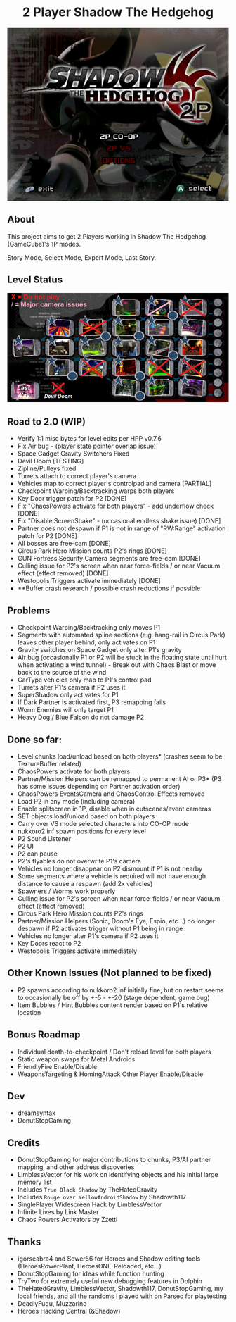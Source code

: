 <div align="center"><h1>2 Player Shadow The Hedgehog</h1>
<img src="https://raw.githubusercontent.com/ShadowTheHedgehogHacking/2P-ShdTH/master/res/main_banner.png" align="center" />
</div>

## About
This project aims to get 2 Players working in Shadow The Hedgehog (GameCube)'s 1P modes.

Story Mode, Select Mode, Expert Mode, Last Story.

## Level Status
![Current Level Map](./res/level_status.png)

## Road to 2.0 (WIP)
* Verify 1:1 misc bytes for level edits per HPP v0.7.6
* Fix Air bug - (player state pointer overlap issue)
* Space Gadget Gravity Switchers Fixed
* Devil Doom [TESTING]
* Zipline/Pulleys fixed
* Turrets attach to correct player's camera
* Vehicles map to correct player's controlpad and camera [PARTIAL]
* Checkpoint Warping/Backtracking warps both players
* Key Door trigger patch for P2 [DONE]
* Fix "ChaosPowers activate for both players" - add underflow check [DONE]
* Fix "Disable ScreenShake" - (occasional endless shake issue) [DONE]
* Partner does not despawn if P1 is not in range of "RW:Range" activation patch for P2 [DONE]
* All bosses are free-cam [DONE]
* Circus Park Hero Mission counts P2's rings [DONE]
* GUN Fortress Security Camera segments are free-cam [DONE]
* Culling issue for P2's screen when near force-fields / or near Vacuum effect (effect removed) [DONE]
* Westopolis Triggers activate immediately [DONE]
* **Buffer crash research / possible crash reductions if possible

## Problems
* Checkpoint Warping/Backtracking only moves P1
* Segments with automated spline sections (e.g. hang-rail in Circus Park) leaves other player behind, only activates on P1
* Gravity switches on Space Gadget only alter P1's gravity
* Air bug (occasionally P1 or P2 will be stuck in the floating state until hurt when activating a wind tunnel) - Break out with Chaos Blast or move back to the source of the wind
* CarType vehicles only map to P1's control pad
* Turrets alter P1's camera if P2 uses it
* SuperShadow only activates for P1
* If Dark Partner is activated first, P3 remapping fails
* Worm Enemies will only target P1
* Heavy Dog / Blue Falcon do not damage P2

## Done so far:
* Level chunks load/unload based on both players* (crashes seem to be TextureBuffer related)
* ChaosPowers activate for both players
* Partner/Mission Helpers can be remapped to permanent AI or P3* (P3 has some issues depending on Partner activation order)
* ChaosPowers EventsCamera and ChaosControl Effects removed
* Load P2 in any mode (including camera)
* Enable splitscreen in 1P, disable when in cutscenes/event cameras
* SET objects load/unload based on both players
* Carry over VS mode selected characters into CO-OP mode
* nukkoro2.inf spawn positions for every level
* P2 Sound Listener
* P2 UI
* P2 can pause
* P2's flyables do not overwrite P1's camera
* Vehicles no longer disappear on P2 dismount if P1 is not nearby
* Some segments where a vehicle is required will not have enough distance to cause a respawn (add 2x vehicles)
* Spawners / Worms work properly
* Culling issue for P2's screen when near force-fields / or near Vacuum effect (effect removed)
* Circus Park Hero Mission counts P2's rings
* Partner/Mission Helpers (Sonic, Doom's Eye, Espio, etc...) no longer despawn if P2 activates trigger without P1 being in range
* Vehicles no longer alter P1's camera if P2 uses it
* Key Doors react to P2
* Westopolis Triggers activate immediately


## Other Known Issues (Not planned to be fixed)
* P2 spawns according to nukkoro2.inf initially fine, but on restart seems to occasionally be off by +-5 - +-20 (stage dependent, game bug)
* Item Bubbles / Hint Bubbles content render based on P1's relative location

## Bonus Roadmap
* Individual death-to-checkpoint / Don't reload level for both players
* Static weapon swaps for Metal Androids
* FriendlyFire Enable/Disable
* WeaponsTargeting & HomingAttack Other Player Enable/Disable

## Dev
* dreamsyntax
* DonutStopGaming

## Credits
* DonutStopGaming for major contributions to chunks, P3/AI partner mapping, and other address discoveries
* LimblessVector for his work on identifying objects and his initial large memory list
* Includes `True Black Shadow` by TheHatedGravity
* Includes `Rouge over YellowAndroidShadow` by Shadowth117
* SinglePlayer Widescreen Hack by LimblessVector
* Infinite Lives by Link Master
* Chaos Powers Activators by Zzetti 

## Thanks
* igorseabra4 and Sewer56 for Heroes and Shadow editing tools (HeroesPowerPlant, HeroesONE-Reloaded, etc...)
* DonutStopGaming for ideas while function hunting
* TryTwo for extremely useful new debugging features in Dolphin
* TheHatedGravity, LimblessVector, Shadowth117, DonutStopGaming, my local friends, and all the randoms I played with on Parsec for playtesting
* DeadlyFugu, Muzzarino
* Heroes Hacking Central (&Shadow)